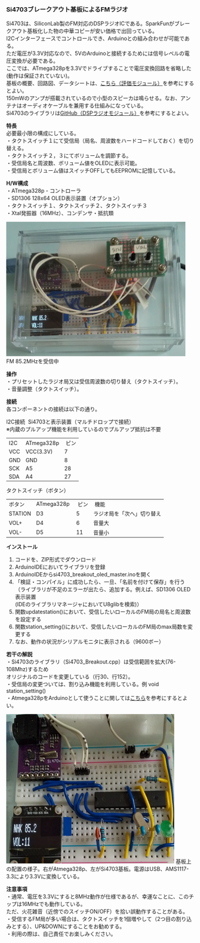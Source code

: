 <p><H3>Si4703ブレークアウト基板によるFMラジオ</H3></p>
<p>
Si4703は、SiliconLab製のFM対応のDSPラジオICである。SparkFunがブレークアウト基板化した物の中華コピーが安い価格で出回っている。<br>
I2Cインターフェースでコントロールでき、Arduinoとの組み合わせが可能である。<br>
ただ電圧が3.3V対応なので、5VのArduinoと接続するためには信号レベルの電圧変換が必要である。<br>
ここでは、ATmega328pを3.3Vでドライブすることで電圧変換回路を省略した(動作は保証されていない)。<br>
基板の概要、回路図、データシートは、<a href="https://www.switch-science.com/catalog/2655/">こちら（評価モジュール）</a>を参考にするとよい。<br>
150mWのアンプが搭載されているので小型のスピーカは鳴らせる。なお、アンテナはオーディオケーブルを兼用する仕組みになっている。<br>
Si4703のライブラリは<a href="https://github.com/sparkfun/Si4703_FM_Tuner_Evaluation_Board/tree/V_H1.3_L1.2.0">GitHub（DSPラジオモジュール）</a>を参考にするとよい。<br>
</p>

<p><strong>特長</strong><br>
必要最小限の構成にしている。<br>
  ・タクトスイッチ１にて受信局（局名、周波数をハードコードしておく）を切り替える。<br>
 ・タクトスイッチ２，３にてボリュームを調節する。<br>
 ・受信局名と周波数、ボリューム値をOLEDに表示可能。<br>
 ・受信局とボリューム値はスイッチOFFしてもEEPROMに記憶している。<br>
</p>
<p><strong>H/W構成</strong><br>
 ・ATmega328p - コントローラ<br>
 ・SD1306 128x64 OLED表示装置（オプション）<br>
 ・タクトスイッチ１、タクトスイッチ２、タクトスイッチ３<br>
 ・Xtal発振器（16MHz）、コンデンサ・抵抗類
</p>
<p>
<img src="https://github.com/asmnoak/Si4703_breakout_radio_oled/blob/main/SI4703_BRK_1.JPG" width="480" height="360">
FM 85.2MHzを受信中
</p>
<p><strong>操作</strong><br>
 ・プリセットしたラジオ局又は受信周波数の切り替え（タクトスイッチ）。<br>
 ・音量調整（タクトスイッチ）。<br>
</p>
<p><strong>接続</strong><br>
各コンポーネントの接続は以下の通り。<br>
</p>
<p>
I2C接続&nbsp; Si4703と表示装置（マルチドロップで接続）<br>
※内蔵のプルアップ機能を利用しているのでプルアップ抵抗は不要<br>
<table> 
<tr>
<td>I2C&nbsp;</td><td>ATmega328p</td><td>&nbsp;ピン</td>
</tr>
<tr>
<td>VCC</td><td>VCC(3.3V)</td><td>7</td>
</tr>
<tr>
<td>GND</td><td>GND</td><td>8</td>
</tr>
<tr>
<td>SCK</td><td>A5</td><td>28</td>
<tr>
<tr>
<td>SDA</td><td>A4</td><td>27</td>
<tr>
</table>
</p>
<p>
タクトスイッチ（ボタン）
<table> 
<tr>
<td>ボタン&nbsp;</td><td>ATmega328p&nbsp;</td><td>&nbsp;ピン</td><td>&nbsp;機能</td>
</tr>
<tr>
<td>STATION</td><td>D3</td><td>5</td><td>ラジオ局を「次へ」切り替え</td>
</tr>
<tr>
<td>VOL+</td><td>D4</td></td><td>6</td><td>音量大</td>
</tr>
<tr>
<td>VOL-</td><td>D5</td><td>11</td><td>音量小</td>
<tr>
</table>
</p>
<p><strong>インストール</strong><br>
<ol>
<li>コードを、ZIP形式でダウンロード</li>
<li>ArduinoIDEにおいてライブラリを登録</li>
<li>ArduinoIDEからsi4703_breakout_oled_master.inoを開く</li>
<li>「検証・コンパイル」に成功したら、一旦、「名前を付けて保存」を行う<br>
（ライブラリが不足のエラーが出たら、追加する。例えば、SD1306 OLED表示装置<br>
(IDEのライブラリマネージャにおいてU8glibを検索)）<br>
</li>
<li>関数updatestation()において、受信したいローカルのFM局の局名と周波数を設定する</li>
<li>関数station_setting()において、受信したいローカルのFM局のmax局数を変更する</li>
<li>なお、動作の状況がシリアルモニタに表示される（9600ボー）</li>
</li>
</ol>
</p>
<p>
<p><strong>若干の解説</strong><br>
・Si4703のライブラリ（Si4703_Breakout.cpp）は受信範囲を拡大(76-108Mhz)するため<br>
オリジナルのコードを変更している（行30、行152）。<br>
・受信局の変更ついては、割り込み機能を利用している。例&nbsp;void station_setting()<br>
・Atmega328pをArduinoとして使うことに関しては<a href="https://ht-deko.com/arduino/atmega328p.html">こちら</a>を参考にするとよい。<br>
</p>
<p>
<img src="https://github.com/asmnoak/Si4703_breakout_radio_oled/blob/main/SI4703_BRK_2.JPG" width="450" height="400">
基板上の配置の様子。右がAtmega328p、左がSi4703基板。電源はUSB、AMS1117-3.3により3.3Vに変換している。
</p>
<p><strong>注意事項</strong><br>
・通常、電圧を3.3Vにすると8MHz動作が仕様であるが、幸運なことに、このチップは16MHzでも動作している。<br>
ただ、火花雑音（近傍でのスイッチON/OFF）を拾い誤動作することがある。<br>
・受信するFM局が多い場合は、タクトスイッチを1個増やして（2つ目の割り込みとする）、UP&DOWNにすることをお勧めする。<br>
・利用の際は、自己責任でお楽しみください。<br>
</p>
